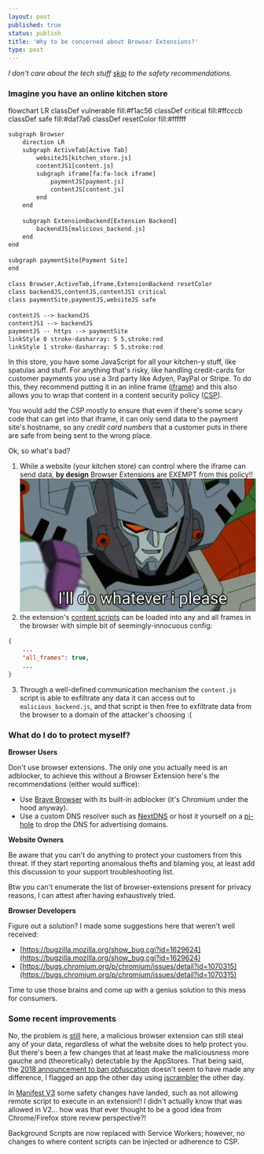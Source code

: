 ```yaml
---
layout: post
published: true
status: publish
title: 'Why to be concerned about Browser Extensions?'
type: post
---
```


_I don't care about the tech stuff [skip](#what-do-i-do-to-protect-myself) to the safety recommendations._

### Imagine you have an online kitchen store

<div class="mermaid">
flowchart LR
    classDef vulnerable fill:#f1ac56
    classDef critical fill:#ffcccb
    classDef safe fill:#daf7a6
    classDef resetColor fill:#ffffff

    subgraph Browser
        direction LR
        subgraph ActiveTab[Active Tab]
            websiteJS[kitchen_store.js]
            contentJS1[content.js]
            subgraph iframe[fa:fa-lock iframe]
                paymentJS[payment.js]
                contentJS[content.js]
            end 
        end

        subgraph ExtensionBackend[Extension Backend]
            backendJS[malicious_backend.js]
        end
    end

    subgraph paymentSite[Payment Site]
    end

    class Browser,ActiveTab,iframe,ExtensionBackend resetColor
    class backendJS,contentJS,contentJS1 critical
    class paymentSite,paymentJS,websiteJS safe

    contentJS --> backendJS
    contentJS1 --> backendJS
    paymentJS -- https --> paymentSite
    linkStyle 0 stroke-dasharray: 5 5,stroke:red
    linkStyle 1 stroke-dasharray: 5 5,stroke:red
</div>

In this store, you have some JavaScript for all your kitchen-y stuff, like spatulas and stuff.
For anything that's risky, like handling credit-cards for customer payments you use a 3rd party like Adyen, PayPal or Stripe.
To do this, they recommend putting it in an inline frame ([iframe](https://developer.mozilla.org/en-US/docs/Web/HTML/Element/iframe)) and this also allows you to wrap that content in a content security policy ([CSP](https://developer.mozilla.org/en-US/docs/Web/HTTP/CSP)). 

You would add the CSP mostly to ensure that even if there's some scary code that can get into that iframe, it can only send data to the payment site's hostname, so any _credit card numbers_ that a customer puts in there are safe from being sent to the wrong place.

Ok, so what's bad?

1. While a website (your kitchen store) can control where the iframe can send data, **by design** Browser Extensions are EXEMPT from this policy!! 
    !["I do what I want"](/assets/i-will-do-what-i-want.gif)
2. the extension's [content scripts](https://developer.chrome.com/docs/extensions/mv3/content_scripts/) can be loaded into any and all frames in the browser with simple bit of seemingly-innocuous config:
```json
{
    ...
    "all_frames": true,
    ...
}
```
3. Through a well-defined communication mechanism the `content.js` script is able to exfiltrate any data it can access out to `malicious_backend.js`, and that script is then free to exfiltrate data from the browser to a domain of the attacker's choosing :(

### What do I do to protect myself?

**Browser Users**

Don't use browser extensions. The only one you actually need is an adblocker, to achieve this without a Browser Extension here's the recommendations (either would suffice):
  - Use [Brave Browser](https://brave.com) with its built-in adblocker (it's Chromium under the hood anyway).
  - Use a custom DNS resolver such as [NextDNS](https://nextdns.io/?from=jsbhvf3z) or host it yourself on a [pi-hole](https://pi-hole.net/) to drop the DNS for advertising domains.

**Website Owners**

Be aware that you can't do anything to protect your customers from this threat.
If they start reporting anomalous thefts and blaming you, at least add this discussion to your support troubleshooting list.

Btw you can't enumerate the list of browser-extensions present for privacy reasons, I can attest after having exhaustively tried.

**Browser Developers**

Figure out a solution? I made some suggestions here that weren't well received:
* [https://bugzilla.mozilla.org/show_bug.cgi?id=1629624](https://bugzilla.mozilla.org/show_bug.cgi?id=1629624)
* [https://bugs.chromium.org/p/chromium/issues/detail?id=1070315](https://bugs.chromium.org/p/chromium/issues/detail?id=1070315)

Time to use those brains and come up with a genius solution to this mess for consumers.

### Some recent improvements

No, the problem is <u>still</u> here, a malicious browser extension can still steal any of your data, regardless of what the website does to help protect you. But there's been a few changes that at least make the maliciousness more gauche and (theoretically) detectable by the AppStores. That being said, the [2018 announcement to ban obfuscation](https://blog.chromium.org/2018/10/trustworthy-chrome-extensions-by-default.html) doesn't seem to have made any difference, I flagged an app the other day using [jscrambler](https://jscrambler.com/) the other day.

In [Manifest V3](https://developer.chrome.com/docs/extensions/mv3/intro/mv3-overview/) some safety changes have landed, such as not allowing remote script to execute in an extension!! I didn't actually know that was allowed in V2... how was that ever thought to be a good idea from Chrome/Firefox store review perspective?!

Background Scripts are now replaced with Service Workers; however, no changes to where content scripts can be injected or adherence to CSP.